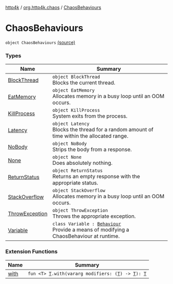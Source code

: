 [http4k](../../index.md) / [org.http4k.chaos](../index.md) / [ChaosBehaviours](./index.md)

# ChaosBehaviours

`object ChaosBehaviours` [(source)](https://github.com/http4k/http4k/blob/master/http4k-testing-chaos/src/main/kotlin/org/http4k/chaos/ChaosBehaviours.kt#L40)

### Types

| Name | Summary |
|---|---|
| [BlockThread](-block-thread/index.md) | `object BlockThread`<br>Blocks the current thread. |
| [EatMemory](-eat-memory/index.md) | `object EatMemory`<br>Allocates memory in a busy loop until an OOM occurs. |
| [KillProcess](-kill-process/index.md) | `object KillProcess`<br>System exits from the process. |
| [Latency](-latency/index.md) | `object Latency`<br>Blocks the thread for a random amount of time within the allocated range. |
| [NoBody](-no-body/index.md) | `object NoBody`<br>Strips the body from a response. |
| [None](-none/index.md) | `object None`<br>Does absolutely nothing. |
| [ReturnStatus](-return-status/index.md) | `object ReturnStatus`<br>Returns an empty response with the appropriate status. |
| [StackOverflow](-stack-overflow/index.md) | `object StackOverflow`<br>Allocates memory in a busy loop until an OOM occurs. |
| [ThrowException](-throw-exception/index.md) | `object ThrowException`<br>Throws the appropriate exception. |
| [Variable](-variable/index.md) | `class Variable : `[`Behaviour`](../-behaviour.md)<br>Provide a means of modifying a ChaosBehaviour at runtime. |

### Extension Functions

| Name | Summary |
|---|---|
| [with](../../org.http4k.core/with.md) | `fun <T> `[`T`](../../org.http4k.core/with.md#T)`.with(vararg modifiers: (`[`T`](../../org.http4k.core/with.md#T)`) -> `[`T`](../../org.http4k.core/with.md#T)`): `[`T`](../../org.http4k.core/with.md#T) |

